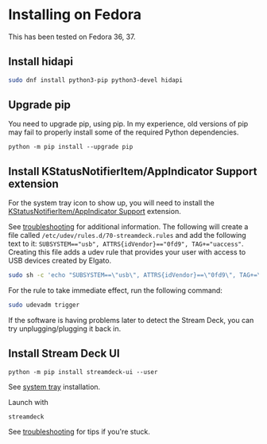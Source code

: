 # Installing on Fedora
This has been tested on Fedora 36, 37.

## Install hidapi
``` bash
sudo dnf install python3-pip python3-devel hidapi
```

## Upgrade pip
You need to upgrade pip, using pip. In my experience, old versions of pip may fail to properly install some of the required Python dependencies.
```
python -m pip install --upgrade pip
```
## Install KStatusNotifierItem/AppIndicator Support extension

For the system tray icon to show up, you will need to install the [KStatusNotifierItem/AppIndicator Support](https://extensions.gnome.org/extension/615/appindicator-support/) extension.

See [troubleshooting](../troubleshooting.md) for additional information.
The following will create a file called `/etc/udev/rules.d/70-streamdeck.rules` and add the following text to it: `SUBSYSTEM=="usb", ATTRS{idVendor}=="0fd9", TAG+="uaccess"`. Creating this file adds a udev rule that provides your user with access to USB devices created by Elgato.
``` bash
sudo sh -c 'echo "SUBSYSTEM==\"usb\", ATTRS{idVendor}==\"0fd9\", TAG+=\"uaccess\"" > /etc/udev/rules.d/70-streamdeck.rules'
```
For the rule to take immediate effect, run the following command:
``` bash
sudo udevadm trigger
```
If the software is having problems later to detect the Stream Deck, you can try unplugging/plugging it back in.

## Install Stream Deck UI
```
python -m pip install streamdeck-ui --user
```
See [system tray](../troubleshooting.md#no-system-tray-indicator) installation.

Launch with
```
streamdeck
```
See [troubleshooting](../troubleshooting.md) for tips if you're stuck.
